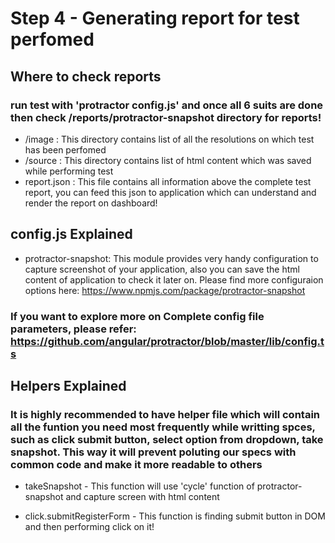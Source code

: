 
# Step 4 - Generating report for test perfomed

## Where to check reports

### run test with 'protractor config.js' and once all 6 suits are done then check /reports/protractor-snapshot directory for reports! 
* /image : This directory contains list of all the resolutions on which test has been perfomed
* /source : This directory contains list of html content which was saved while performing test 
* report.json : This file contains all information above the complete test report, you can feed this json to application which can understand and render the report on dashboard!

## config.js Explained
    
*  protractor-snapshot: This module provides very handy configuration to capture screenshot of your application, also you can save the html content of application to check it later on.
    Please find more configuraion options here: https://www.npmjs.com/package/protractor-snapshot

### If you want to explore more on Complete config file parameters, please refer: https://github.com/angular/protractor/blob/master/lib/config.ts

## Helpers Explained

### It is highly recommended to have helper file which will contain all the funtion you need most frequently while writting spces, such as click submit button, select option from dropdown, take snapshot. This way it will prevent poluting our specs with common code and make it more readable to others

* takeSnapshot - This function will use 'cycle' function of protractor-snapshot and capture screen with html content

* click.submitRegisterForm - This function is finding submit button in DOM and then performing click on it!

